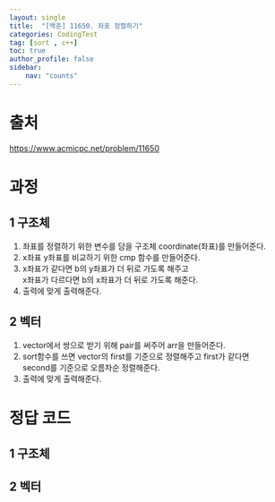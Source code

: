 ```yaml
---
layout: single
title:  "[백준] 11650. 좌표 정렬하기"
categories: CodingTest
tag: [sort , c++]
toc: true
author_profile: false
sidebar:
    nav: "counts"
---
```


# 출처
<https://www.acmicpc.net/problem/11650>



  
  
# 과정
## 1 구조체
1. 좌표를 정렬하기 위한 변수를 담을 구조체 coordinate(좌표)를 만들어준다.
2. x좌표 y좌표를 비교하기 위한 cmp 함수를 만들어준다.
3. x좌표가 같다면 b의 y좌표가 더 뒤로 가도록 해주고  
   x좌표가 다르다면 b의 x좌표가 더 뒤로 가도록 해준다.
4. 출력에 맞게 출력해준다.
  
## 2 벡터
1. vector에서 쌍으로 받기 위해 pair를 써주어 arr을 만들어준다.
2. sort함수를 쓰면 vector의 first를 기준으로 정렬해주고 first가 같다면  
second를 기준으로 오름차순 정렬해준다.
3. 출력에 맞게 출력해준다.


# 정답 코드
## 1 구조체
<script src="https://gist.github.com/kghees/ac7209e6d9252705d5eb32380ebfa58e.js"></script>
  
## 2 벡터
<script src="https://gist.github.com/kghees/a2ca1622a423cca6890de1ea3f1089ab.js"></script>




